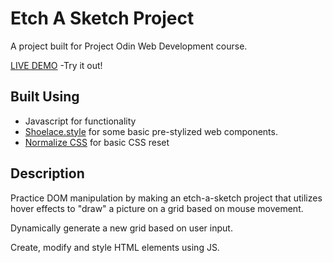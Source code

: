 # Etch A Sketch Project

A project built for Project Odin Web Development course.

[LIVE DEMO](https://strood.github.io/POEcthASketch/) -Try it out!

## Built Using

- Javascript for functionality
- [Shoelace.style](https://shoelace.style/) for some basic pre-stylized web components.
- [Normalize CSS](https://github.com/necolas/normalize.css/blob/master/normalize.css) for basic CSS reset


## Description

Practice DOM manipulation by making an etch-a-sketch project that utilizes hover effects to "draw" a picture on a grid based on mouse movement.

Dynamically generate a new grid based on user input.

Create, modify and style HTML elements using JS.

